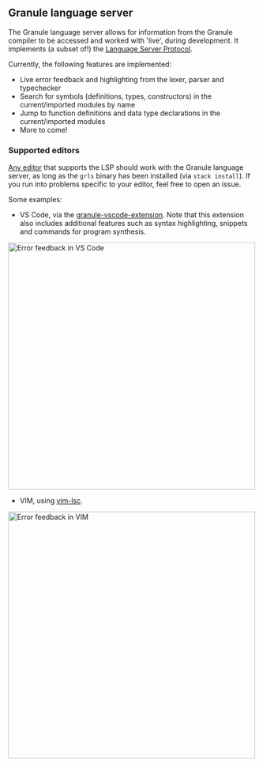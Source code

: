 ## Granule language server

The Granule language server allows for information from the Granule compiler to be accessed and worked with 'live', during development. It implements (a subset of!) the [Language Server Protocol](https://microsoft.github.io/language-server-protocol).

Currently, the following features are implemented:
* Live error feedback and highlighting from the lexer, parser and typechecker
* Search for symbols (definitions, types, constructors) in the current/imported modules by name
* Jump to function definitions and data type declarations in the current/imported modules
* More to come!

### Supported editors

[Any editor](https://microsoft.github.io/language-server-protocol/implementors/tools/) that supports the LSP should work with the Granule language server, as long as the `grls` binary has been installed (via `stack install`). If you run into problems specific to your editor, feel free to open an issue.

Some examples:

* VS Code, via the [granule-vscode-extension](https://github.com/granule-project/granule-vscode-extension). Note that this extension also includes additional features such as syntax highlighting, snippets and commands for program synthesis.

<img src="https://github.com/granule-project/granule/blob/dev-minor/server/vscode-diagnostics.gif" width=500px alt="Error feedback in VS Code" />

* VIM, using [vim-lsc](https://github.com/natebosch/vim-lsc).

<img src="https://github.com/granule-project/granule/blob/dev-minor/server/vim-diagnostics.gif" width=500px alt="Error feedback in VIM" />




